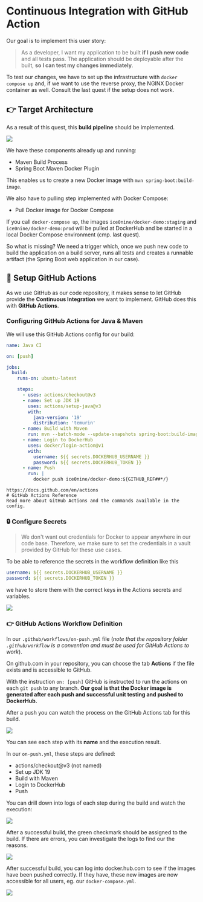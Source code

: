 # Continuous Integration with GitHub Action

Our goal is to implement this user story: 

> As a developer, I want my application to be built **if I push new code** and all tests pass. The application should be deployable after the built, **so I can test my changes immediately**.

To test our changes, we have to set up the infrastructure with `docker compose up` and, if we want to use the reverse proxy, the NGINX Docker container as well. Consult the last quest if the setup does not work.

## 👉 Target Architecture

As a result of this quest, this **build pipeline** should be implemented.

![](https://i.imgur.com/Z6R2qCCl.png)

We have these components already up and running:

* Maven Build Process
* Spring Boot Maven Docker Plugin

This enables us to create a new Docker image with `mvn spring-boot:build-image`.

We also have to pulling step implemented with Docker Compose:

* Pull Docker image for Docker Compose

If you call `docker-compose up`, the images `ice0nine/docker-demo:staging` and `ice0nine/docker-demo:prod` will be pulled at DockerHub and be started in a local Docker Compose environment (cmp. last quest).

So what is missing? We need a trigger which, once we push new code to build the application on a build server, runs all tests and creates a runnable artifact (the Spring Boot web application in our case).

## 📖 Setup GitHub Actions

As we use GitHub as our code repository, it makes sense to let GitHub provide the **Continuous Integration** we want to implement. GitHub does this with **GitHub Actions**.

### Configuring GitHub Actions for Java & Maven

We will use this GitHub Actions config for our build:

```yaml
name: Java CI

on: [push]

jobs:
  build:
    runs-on: ubuntu-latest

    steps:
      - uses: actions/checkout@v3
      - name: Set up JDK 19
        uses: actions/setup-java@v3
        with:
          java-version: '19'
          distribution: 'temurin'
      - name: Build with Maven
        run: mvn --batch-mode --update-snapshots spring-boot:build-image -Dimage.tag=${GITHUB_REF##*/}
      - name: Login to DockerHub
        uses: docker/login-action@v1
        with:
          username: ${{ secrets.DOCKERHUB_USERNAME }}
          password: ${{ secrets.DOCKERHUB_TOKEN }}
      - name: Push
        run: |
          docker push ice0nine/docker-demo:${GITHUB_REF##*/}
```

```resource
https://docs.github.com/en/actions
# GitHub Actions Reference
Read more about GitHub Actions and the commands available in the config.
```

### 🔒 Configure Secrets

> We don't want out credentials for Docker to appear anywhere in our code base. Therefore, we make sure to set the credentials in a vault provided by GitHub for these use cases.


To be able to reference the secrets in the workflow definition like this

```yaml
username: ${{ secrets.DOCKERHUB_USERNAME }}
password: ${{ secrets.DOCKERHUB_TOKEN }}
```

we have to store them with the correct keys in the Actions secrets and variables.

![](https://i.imgur.com/K1GxqPsl.png)

### 👉 GitHub Actions Workflow Definition

In our `.github/workflows/on-push.yml` file (_note that the repository folder `.github/workflow` is a convention and must be used for GitHub Actions to work_).

On github.com in your repository, you can choose the tab **Actions** if the file exists and is accessible to GitHub. 

With the instruction `on: [push]` GitHub is instructed to run the actions on each `git push` to any branch. **Our goal is that the Docker image is generated after each push and successful unit testing and pushed to DockerHub.**

After a push you can watch the process on the GitHub Actions tab for this build.

![](https://i.imgur.com/qOKdZW4l.png)

You can see each step with its **name** and the execution result.

In our `on-push.yml`, these steps are defined:

* actions/checkout@v3 (not named)
* Set up JDK 19
* Build with Maven
* Login to DockerHub
* Push

You can drill down into logs of each step during the build and watch the execution:

![](https://i.imgur.com/y46bkaVl.png)

After a successful build, the green checkmark should be assigned to the build. 
If there are errors, you can investigate the logs to find our the reasons.

![](https://i.imgur.com/4cRwdG7l.png)

After successful build, you can log into docker.hub.com to see if the images have been pushed correctly. 
If they have, these new images are now accessible for all users, eg. our `docker-compose.yml`.

![](https://i.imgur.com/yjExxXfl.png)
